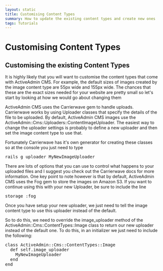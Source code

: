 ```yaml
---
layout: static
title: Customising Content Types
summary: How to update the existing content types and create new ones
tags: Tutorials
---
```

# Customising Content Types

## Customising the existing Content Types

It is highly likely that you will want to customise the content types that come with ActiveAdmin CMS.  For example, the default sizes of images created by the image content type are 55px wide and 155px wide.  The chances that these are the exact sizes needed for your website are pretty small so let's start by looking at how we would go about changing them

ActiveAdmin CMS uses the Carrierwave gem to handle uploads.  Carrierwave works by using Uploader classes that specify the details of the file to be uploaded.  By default, ActiveAdmin CMS images use the ActiveAdmin::Cms::Uploaders::ContentImageUploader.  The easiest way to change the uploader settings is probably to define a new uploader and then set the image content type to use that.

Fortunately Carrierwave has it's own generator for creating these classes so at the console you just need to type

<pre class="brush: bash; gutter: false;">
rails g uploader MyNewImageUploader
</pre>

There are lots of options that you can use to control what happens to your uploaded files and I suggest you check out the Carrierwave docs for more information.  One key point to note however is that by default, ActiveAdmin CMS uses the Fog gem to store the images on Amazon S3.  If you want to continue using this with your new Uploader, be sure to include the line
<pre class="brush: ruby; gutter: false;">
storage :fog
</pre>

Once you have setup your new uploader, we just need to tell the image content type to use this uploader instead of the default.

So to do this, we need to override the image_uploader method of the ActiveAdmin::Cms::ContentTypes::Image class to return our new uploader instead of the default one.  To do this, in an initializer we just need to include the following:

<pre class="brush: ruby; gutter: false">
class ActiveAdmin::Cms::ContentTypes::Image
  def self.image_uploader
    MyNewImageUploader
  end
end
</pre>

